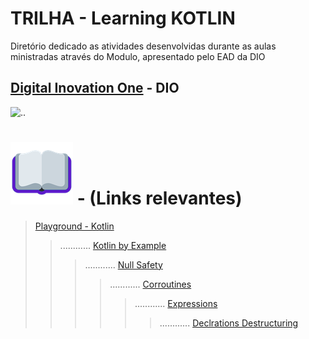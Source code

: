 


# TRILHA - Learning KOTLIN 

Diretório dedicado as atividades desenvolvidas durante as aulas ministradas através do Modulo, apresentado pelo EAD da DIO 
## [Digital Inovation One](https://www.dio.me/) - DIO


![..](https://www.locaweb.com.br/blog/wp-content/uploads/2023/08/Kotlin-capa-1.jpg)

# ![..](https://github.com/MarciaMoreno/MarciaMoreno/raw/main/Imagens/emoji-livro-aberto.png) - (Links relevantes)

> [Playground - Kotlin](https://play.kotlinlang.org/) 
> >............ [Kotlin by Example ](https://play.kotlinlang.org/byExample/overview?_gl=1*ppi3v*_ga*MTY1Mjg1MTEwMi4xNzM0MDk0OTg1*_ga_9J976DJZ68*MTczNDUzNTA4NS42My4xLjE3MzQ1MzYyMzEuMC4wLjA.)
> > >............ [Null Safety](https://kotlinlang.org/docs/null-safety.html)
> > > >............ [Corroutines](https://kotlinlang.org/docs/coroutines-overview.html)
> > > > >............ [Expressions](https://kotlinlang.org/docs/this-expressions.html)
> > > > > >............  [Declrations Destructuring](https://kotlinlang.org/docs/destructuring-declarations.html)


